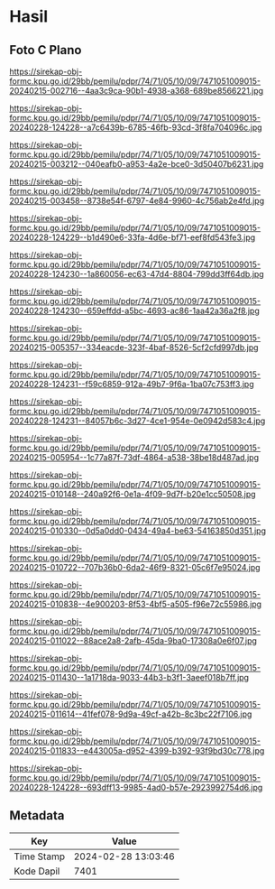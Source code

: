 # Hasil

## Foto C Plano

https://sirekap-obj-formc.kpu.go.id/29bb/pemilu/pdpr/74/71/05/10/09/7471051009015-20240215-002716--4aa3c9ca-90b1-4938-a368-689be8566221.jpg

https://sirekap-obj-formc.kpu.go.id/29bb/pemilu/pdpr/74/71/05/10/09/7471051009015-20240228-124228--a7c6439b-6785-46fb-93cd-3f8fa704096c.jpg

https://sirekap-obj-formc.kpu.go.id/29bb/pemilu/pdpr/74/71/05/10/09/7471051009015-20240215-003212--040eafb0-a953-4a2e-bce0-3d50407b6231.jpg

https://sirekap-obj-formc.kpu.go.id/29bb/pemilu/pdpr/74/71/05/10/09/7471051009015-20240215-003458--8738e54f-6797-4e84-9960-4c756ab2e4fd.jpg

https://sirekap-obj-formc.kpu.go.id/29bb/pemilu/pdpr/74/71/05/10/09/7471051009015-20240228-124229--b1d490e6-33fa-4d6e-bf71-eef8fd543fe3.jpg

https://sirekap-obj-formc.kpu.go.id/29bb/pemilu/pdpr/74/71/05/10/09/7471051009015-20240228-124230--1a860056-ec63-47d4-8804-799dd3ff64db.jpg

https://sirekap-obj-formc.kpu.go.id/29bb/pemilu/pdpr/74/71/05/10/09/7471051009015-20240228-124230--659effdd-a5bc-4693-ac86-1aa42a36a2f8.jpg

https://sirekap-obj-formc.kpu.go.id/29bb/pemilu/pdpr/74/71/05/10/09/7471051009015-20240215-005357--334eacde-323f-4baf-8526-5cf2cfd997db.jpg

https://sirekap-obj-formc.kpu.go.id/29bb/pemilu/pdpr/74/71/05/10/09/7471051009015-20240228-124231--f59c6859-912a-49b7-9f6a-1ba07c753ff3.jpg

https://sirekap-obj-formc.kpu.go.id/29bb/pemilu/pdpr/74/71/05/10/09/7471051009015-20240228-124231--84057b6c-3d27-4ce1-954e-0e0942d583c4.jpg

https://sirekap-obj-formc.kpu.go.id/29bb/pemilu/pdpr/74/71/05/10/09/7471051009015-20240215-005954--1c77a87f-73df-4864-a538-38be18d487ad.jpg

https://sirekap-obj-formc.kpu.go.id/29bb/pemilu/pdpr/74/71/05/10/09/7471051009015-20240215-010148--240a92f6-0e1a-4f09-9d7f-b20e1cc50508.jpg

https://sirekap-obj-formc.kpu.go.id/29bb/pemilu/pdpr/74/71/05/10/09/7471051009015-20240215-010330--0d5a0dd0-0434-49a4-be63-54163850d351.jpg

https://sirekap-obj-formc.kpu.go.id/29bb/pemilu/pdpr/74/71/05/10/09/7471051009015-20240215-010722--707b36b0-6da2-46f9-8321-05c6f7e95024.jpg

https://sirekap-obj-formc.kpu.go.id/29bb/pemilu/pdpr/74/71/05/10/09/7471051009015-20240215-010838--4e900203-8f53-4bf5-a505-f96e72c55986.jpg

https://sirekap-obj-formc.kpu.go.id/29bb/pemilu/pdpr/74/71/05/10/09/7471051009015-20240215-011022--88ace2a8-2afb-45da-9ba0-17308a0e6f07.jpg

https://sirekap-obj-formc.kpu.go.id/29bb/pemilu/pdpr/74/71/05/10/09/7471051009015-20240215-011430--1a1718da-9033-44b3-b3f1-3aeef018b7ff.jpg

https://sirekap-obj-formc.kpu.go.id/29bb/pemilu/pdpr/74/71/05/10/09/7471051009015-20240215-011614--41fef078-9d9a-49cf-a42b-8c3bc22f7106.jpg

https://sirekap-obj-formc.kpu.go.id/29bb/pemilu/pdpr/74/71/05/10/09/7471051009015-20240215-011833--e443005a-d952-4399-b392-93f9bd30c778.jpg

https://sirekap-obj-formc.kpu.go.id/29bb/pemilu/pdpr/74/71/05/10/09/7471051009015-20240228-124228--693dff13-9985-4ad0-b57e-2923992754d6.jpg


## Metadata

| Key        | Value               |
| ---------- | ------------------- |
| Time Stamp | 2024-02-28 13:03:46 |
| Kode Dapil | 7401                |



